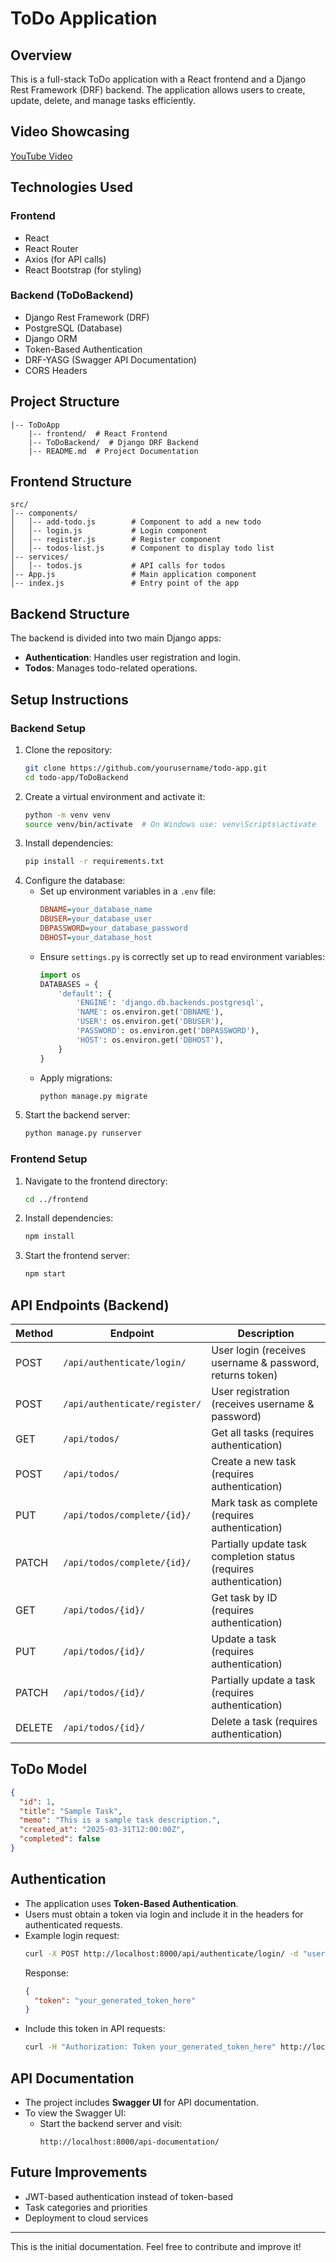 # ToDo Application

## Overview

This is a full-stack ToDo application with a React frontend and a Django Rest Framework (DRF) backend. The application allows users to create, update, delete, and manage tasks efficiently.

## Video Showcasing

[YouTube Video](https://youtu.be/7FSrWVs_GRs)

## Technologies Used

### Frontend

- React
- React Router
- Axios (for API calls)
- React Bootstrap (for styling)

### Backend (ToDoBackend)

- Django Rest Framework (DRF)
- PostgreSQL (Database)
- Django ORM
- Token-Based Authentication
- DRF-YASG (Swagger API Documentation)
- CORS Headers

## Project Structure

```
|-- ToDoApp
    |-- frontend/  # React Frontend
    |-- ToDoBackend/  # Django DRF Backend
    |-- README.md  # Project Documentation
```

## Frontend Structure

```
src/
│-- components/
│   │-- add-todo.js        # Component to add a new todo
│   │-- login.js           # Login component
│   │-- register.js        # Register component
│   │-- todos-list.js      # Component to display todo list
│-- services/
│   │-- todos.js           # API calls for todos
│-- App.js                 # Main application component
│-- index.js               # Entry point of the app
```

## Backend Structure

The backend is divided into two main Django apps:

- **Authentication**: Handles user registration and login.
- **Todos**: Manages todo-related operations.

## Setup Instructions

### Backend Setup

1. Clone the repository:
   ```sh
   git clone https://github.com/yourusername/todo-app.git
   cd todo-app/ToDoBackend
   ```
2. Create a virtual environment and activate it:
   ```sh
   python -m venv venv
   source venv/bin/activate  # On Windows use: venv\Scripts\activate
   ```
3. Install dependencies:
   ```sh
   pip install -r requirements.txt
   ```
4. Configure the database:
   - Set up environment variables in a `.env` file:
     ```ini
     DBNAME=your_database_name
     DBUSER=your_database_user
     DBPASSWORD=your_database_password
     DBHOST=your_database_host
     ```
   - Ensure `settings.py` is correctly set up to read environment variables:
     ```python
     import os
     DATABASES = {
         'default': {
             'ENGINE': 'django.db.backends.postgresql',
             'NAME': os.environ.get('DBNAME'),
             'USER': os.environ.get('DBUSER'),
             'PASSWORD': os.environ.get('DBPASSWORD'),
             'HOST': os.environ.get('DBHOST'),
         }
     }
     ```
   - Apply migrations:
     ```sh
     python manage.py migrate
     ```
5. Start the backend server:
   ```sh
   python manage.py runserver
   ```

### Frontend Setup

1. Navigate to the frontend directory:
   ```sh
   cd ../frontend
   ```
2. Install dependencies:
   ```sh
   npm install
   ```
3. Start the frontend server:
   ```sh
   npm start
   ```

## API Endpoints (Backend)

| Method | Endpoint                        | Description                                 |
| ------ | ------------------------------- | ------------------------------------------- |
| POST   | `/api/authenticate/login/`      | User login (receives username & password, returns token) |
| POST   | `/api/authenticate/register/`   | User registration (receives username & password) |
| GET    | `/api/todos/`                   | Get all tasks (requires authentication)     |
| POST   | `/api/todos/`                   | Create a new task (requires authentication) |
| PUT    | `/api/todos/complete/{id}/`     | Mark task as complete (requires authentication) |
| PATCH  | `/api/todos/complete/{id}/`     | Partially update task completion status (requires authentication) |
| GET    | `/api/todos/{id}/`              | Get task by ID (requires authentication) |
| PUT    | `/api/todos/{id}/`              | Update a task (requires authentication) |
| PATCH  | `/api/todos/{id}/`              | Partially update a task (requires authentication) |
| DELETE | `/api/todos/{id}/`              | Delete a task (requires authentication) |

## ToDo Model

```json
{
  "id": 1,
  "title": "Sample Task",
  "memo": "This is a sample task description.",
  "created_at": "2025-03-31T12:00:00Z",
  "completed": false
}
```

## Authentication

- The application uses **Token-Based Authentication**.
- Users must obtain a token via login and include it in the headers for authenticated requests.
- Example login request:
  ```sh
  curl -X POST http://localhost:8000/api/authenticate/login/ -d "username=user&password=pass"
  ```
  Response:
  ```json
  {
    "token": "your_generated_token_here"
  }
  ```
- Include this token in API requests:
  ```sh
  curl -H "Authorization: Token your_generated_token_here" http://localhost:8000/api/todos/
  ```

## API Documentation

- The project includes **Swagger UI** for API documentation.
- To view the Swagger UI:
  - Start the backend server and visit:
    ```
    http://localhost:8000/api-documentation/
    ```

## Future Improvements

- JWT-based authentication instead of token-based
- Task categories and priorities
- Deployment to cloud services

---

This is the initial documentation. Feel free to contribute and improve it!

